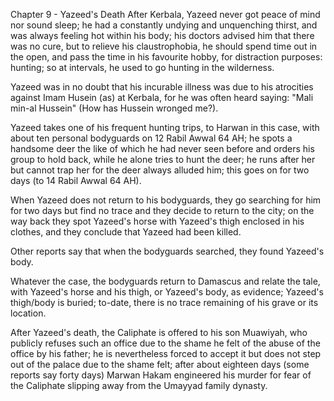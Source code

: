 


Chapter 9 - Yazeed's Death
After Kerbala, Yazeed never got peace of mind nor sound sleep; he had a
constantly undying and unquenching thirst, and was always feeling hot
within his body; his doctors advised him that there was no cure, but to
relieve his claustrophobia, he should spend time out in the open, and
pass the time in his favourite hobby, for distraction purposes: hunting;
so at intervals, he used to go hunting in the wilderness.

Yazeed was in no doubt that his incurable illness was due to his
atrocities against Imam Husein (as) at Kerbala, for he was often heard
saying: "Mali min-al Hussein" (How has Hussein wronged me?).

Yazeed takes one of his frequent hunting trips, to Harwan in this case,
with about ten personal bodyguards on 12 Rabil Awwal 64 AH; he spots a
handsome deer the like of which he had never seen before and orders his
group to hold back, while he alone tries to hunt the deer; he runs after
her but cannot trap her for the deer always alluded him; this goes on
for two days (to 14 Rabil Awwal 64 AH).

When Yazeed does not return to his bodyguards, they go searching for him
for two days but find no trace and they decide to return to the city; on
the way back they spot Yazeed's horse with Yazeed's thigh enclosed in
his clothes, and they conclude that Yazeed had been killed.

Other reports say that when the bodyguards searched, they found Yazeed's
body.

Whatever the case, the bodyguards return to Damascus and relate the
tale, with Yazeed's horse and his thigh, or Yazeed's body, as evidence;
Yazeed's thigh/body is buried; to-date, there is no trace remaining of
his grave or its location.

After Yazeed's death, the Caliphate is offered to his son Muawiyah, who
publicly refuses such an office due to the shame he felt of the abuse of
the office by his father; he is nevertheless forced to accept it but
does not step out of the palace due to the shame felt; after about
eighteen days (some reports say forty days) Marwan Hakam engineered his
murder for fear of the Caliphate slipping away from the Umayyad family
dynasty.


